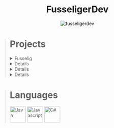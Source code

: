 <h1 align="center">FusseligerDev</h1>

<p align="center"><img src="https://komarev.com/ghpvc/?username=fusseligerdev&label=Profile%20views&color=0e75b6&style=flat" alt="fusseligerdev" /></p>

<blockquote>
    <h1>Projects</h1>
    <details>
        <summary>Fusselig</summary>
        <blockquote>
            <img src="https://avatars.githubusercontent.com/u/108151892" width="100"/>
            <br/>
            <p>Organization that is focused on efficiency and performance<p/>
            <a href="https://github.com/Fusselig">Github<a/>
        <blockquote/>
    </details>
    <details>
        <summary>FusseligesMinecraft</summary>
        <blockquote>
            <img src="https://avatars.githubusercontent.com/u/141565941" width="100"/>
            <br/>
            <p>Sub organization of Fusselig, for Minecraft specific projects<p/>
            <a href="https://github.com/FusseligesMinecraft">Github<a/>
        <blockquote/>
    </details>
    <details>
        <summary>Evil</summary>
        <blockquote>
            <img src="https://avatars.githubusercontent.com/u/127209427" width="100"/>
            <br/>
            <p>Minecraft bot mainly for kaboom.pw clones<p/>
            <a href="https://github.com/Evil">Github<a/>
        <blockquote/>
    </details>
    <details>
        <summary>TLSChat</summary>
        <blockquote>
            <img src="https://avatars.githubusercontent.com/u/145573956" width="100"/>
            <br/>
            <p>Secure, fast and scaleable chat platform<p/>
            <a href="https://github.com/TLSChat">Github<a/>
        <blockquote/>
    </details>
</blockquote>

<blockquote>
    <h1>Languages</h1>
    <img alt="Java" width="50" src="https://github.com/user-attachments/assets/54ada426-8d29-4898-aee7-247298a8d2df"/>
    <img alt="Javascript" width="50" src="https://github.com/user-attachments/assets/b887697e-9118-4c71-911f-5dd152ff3955"/>
    <img alt="C#" width="50" src="https://github.com/user-attachments/assets/34bca011-0a1f-4b22-bc77-9f3b5eb07bd3"/>
</blockquote>
